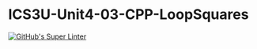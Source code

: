 # ICS3U-Unit4-03-CPP-LoopSquares

[![GitHub's Super Linter](https://github.com/dbcalitis/ICS3U-Unit4-03-CPP-LoopSquares/workflows/GitHub's%20Super%20Linter/badge.svg)](https://github.com/dbcalitis/ICS3U-Unit4-03-CPP-LoopSquares/actions)
